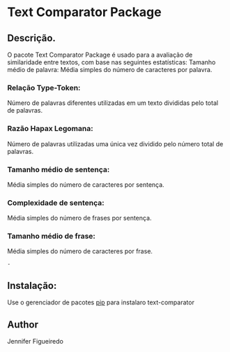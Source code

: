 # Text Comparator Package

## Descrição. 
O pacote Text Comparator Package é usado para a avaliação de similaridade entre textos, com base nas seguintes estatísticas:
Tamanho médio de palavra: Média simples do número de caracteres por palavra.

### Relação Type-Token:
Número de palavras diferentes utilizadas em um texto divididas pelo total de palavras.

### Razão Hapax Legomana:
Número de palavras utilizadas uma única vez dividido pelo número total de palavras.

### Tamanho médio de sentença:
Média simples do número de caracteres por sentença.

### Complexidade de sentença:
Média simples do número de frases por sentença.

### Tamanho médio de frase:
Média simples do número de caracteres por frase.


	-

## Instalação:
Use o gerenciador de pacotes [pip](https://pip.pypa.io/en/stable/) para instalaro text-comparator


## Author
Jennifer Figueiredo